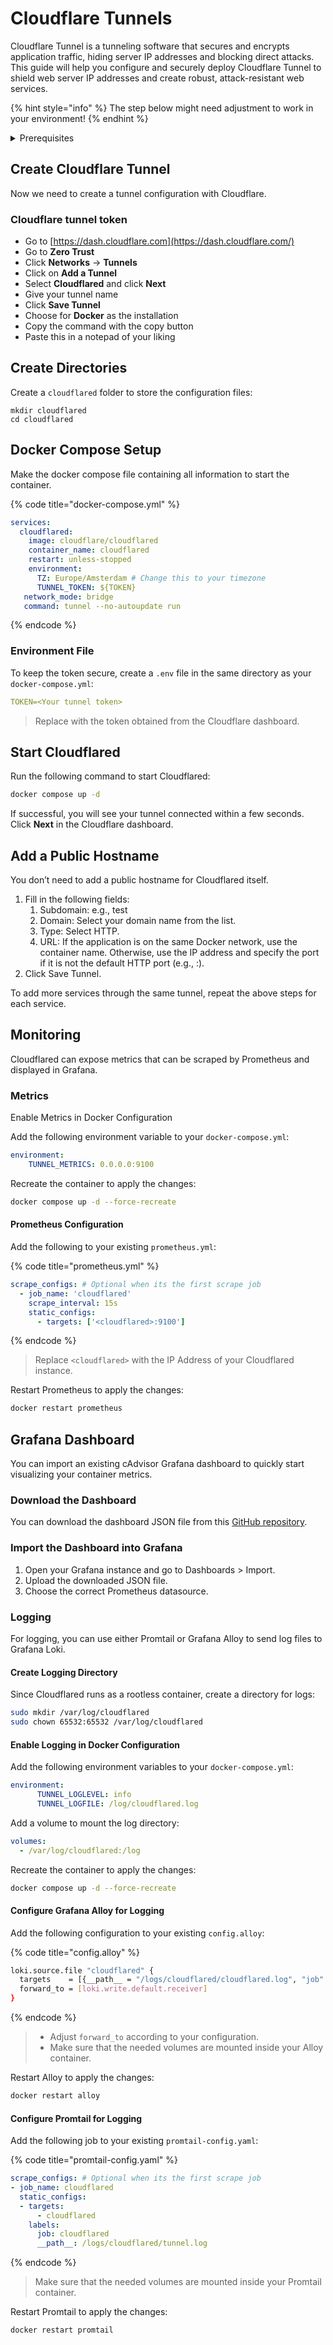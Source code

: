 # Cloudflare Tunnels

Cloudflare Tunnel is a tunneling software that secures and encrypts application traffic, hiding server IP addresses and blocking direct attacks. This guide will help you configure and securely deploy Cloudflare Tunnel to shield web server IP addresses and create robust, attack-resistant web services.

{% hint style="info" %}
The step below might need adjustment to work in your environment!
{% endhint %}

<details>

<summary>Prerequisites</summary>

* Docker installed on your server
* Cloudflare Account
* Cloudflare registered/managed Domain Name

</details>

## Create Cloudflare Tunnel

Now we need to create a tunnel configuration with Cloudflare.

### Cloudflare tunnel token

* Go to [https://dash.cloudflare.com](https://dash.cloudflare.com/)
* Go to **Zero Trust**
* Click **Networks** -> **Tunnels**
* Click on **Add a Tunnel**
* Select **Cloudflared** and click **Next**
* Give your tunnel name
* Click **Save Tunnel**
* Choose for **Docker** as the installation
* Copy the command with the copy button
* Paste this in a notepad of your liking

## Create Directories

Create a `cloudflared` folder to store the configuration files:

```shell
mkdir cloudflared
cd cloudflared
```

## Docker Compose Setup

Make the docker compose file containing all information to start the container.

{% code title="docker-compose.yml" %}
```yaml
services:
  cloudflared:
    image: cloudflare/cloudflared
    container_name: cloudflared
    restart: unless-stopped
    environment:
      TZ: Europe/Amsterdam # Change this to your timezone
      TUNNEL_TOKEN: ${TOKEN}
   network_mode: bridge
   command: tunnel --no-autoupdate run 
```
{% endcode %}

### Environment File

To keep the token secure, create a `.env` file in the same directory as your `docker-compose.yml`:

```yaml
TOKEN=<Your tunnel token>
```

> Replace with the token obtained from the Cloudflare dashboard.

## Start Cloudflared

Run the following command to start Cloudflared:

```bash
docker compose up -d
```

If successful, you will see your tunnel connected within a few seconds. Click **Next** in the Cloudflare dashboard.

## Add a Public Hostname

You don’t need to add a public hostname for Cloudflared itself.

1. Fill in the following fields:&#x20;
   1. Subdomain: e.g., test&#x20;
   2. Domain: Select your domain name from the list.&#x20;
   3. Type: Select HTTP.&#x20;
   4. URL: If the application is on the same Docker network, use the container name. Otherwise, use the IP address and specify the port if it is not the default HTTP port (e.g., :).
2. Click Save Tunnel.

To add more services through the same tunnel, repeat the above steps for each service.

## Monitoring

Cloudflared can expose metrics that can be scraped by Prometheus and displayed in Grafana.

### Metrics

Enable Metrics in Docker Configuration

Add the following environment variable to your `docker-compose.yml`:

```yaml
environment:
    TUNNEL_METRICS: 0.0.0.0:9100
```

Recreate the container to apply the changes:

```bash
docker compose up -d --force-recreate
```

#### Prometheus Configuration

Add the following to your existing `prometheus.yml`:

{% code title="prometheus.yml" %}
```yaml
scrape_configs: # Optional when its the first scrape job
  - job_name: 'cloudflared'
    scrape_interval: 15s
    static_configs:
      - targets: ['<cloudflared>:9100']
```
{% endcode %}

> Replace `<cloudflared>` with the IP Address of your Cloudflared instance.

Restart Prometheus to apply the changes:

```bash
docker restart prometheus
```

## Grafana Dashboard

You can import an existing cAdvisor Grafana dashboard to quickly start visualizing your container metrics.

### Download the Dashboard

You can download the dashboard JSON file from this [GitHub repository](https://github.com/svenvg93/Grafana-Dashboard/tree/master/cloudflare\_tunnel).

### Import the Dashboard into Grafana

1. Open your Grafana instance and go to Dashboards > Import.
2. Upload the downloaded JSON file.
3. Choose the correct Prometheus datasource.

### Logging

For logging, you can use either Promtail or Grafana Alloy to send log files to Grafana Loki.

#### Create Logging Directory

Since Cloudflared runs as a rootless container, create a directory for logs:

```bash
sudo mkdir /var/log/cloudflared
sudo chown 65532:65532 /var/log/cloudflared
```

#### Enable Logging in Docker Configuration

Add the following environment variables to your `docker-compose.yml`:

```yaml
environment:
      TUNNEL_LOGLEVEL: info
      TUNNEL_LOGFILE: /log/cloudflared.log
```

Add a volume to mount the log directory:

```yaml
volumes:
  - /var/log/cloudflared:/log
```

Recreate the container to apply the changes:

```bash
docker compose up -d --force-recreate
```

#### Configure Grafana Alloy for Logging

Add the following configuration to your existing `config.alloy`:

{% code title="config.alloy" %}
```bash
loki.source.file "cloudflared" {
  targets    = [{__path__ = "/logs/cloudflared/cloudflared.log", "job" = "cloudflared"},]
  forward_to = [loki.write.default.receiver]
}
```
{% endcode %}

> * Adjust `forward_to` according to your configuration.&#x20;
> * Make sure that the needed volumes are mounted inside your Alloy container.

Restart Alloy to apply the changes:

```bash
docker restart alloy
```

#### Configure Promtail for Logging

Add the following job to your existing `promtail-config.yaml`:

{% code title="promtail-config.yaml" %}
```yaml
scrape_configs: # Optional when its the first scrape job
- job_name: cloudflared
  static_configs:
  - targets:
      - cloudflared
    labels:
      job: cloudflared
      __path__: /logs/cloudflared/tunnel.log
```
{% endcode %}

> Make sure that the needed volumes are mounted inside your Promtail container.

Restart Promtail to apply the changes:

```bash
docker restart promtail
```
